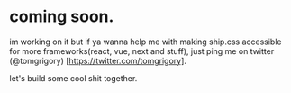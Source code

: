 # coming soon. 
im working on it but if ya wanna help me with making ship.css accessible for more frameworks(react, vue, next and stuff), just ping me on twitter (@tomgrigory) [https://twitter.com/tomgrigory]. 

let's build some cool shit together.



